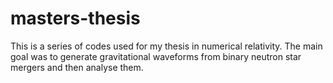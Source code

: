 # masters-thesis

This is a series of codes used for my thesis in numerical relativity. The main goal was to generate gravitational waveforms from binary neutron star mergers and then analyse them.
